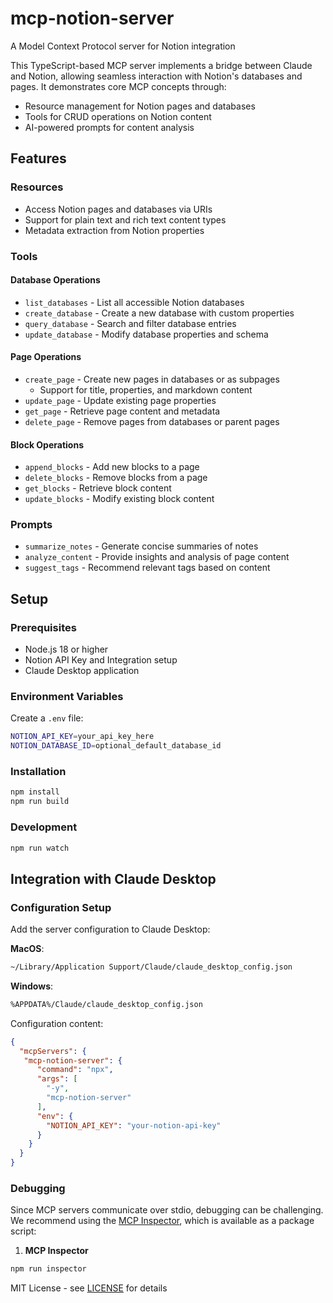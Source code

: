 # mcp-notion-server

A Model Context Protocol server for Notion integration

This TypeScript-based MCP server implements a bridge between Claude and Notion, allowing seamless interaction with Notion's databases and pages. It demonstrates core MCP concepts through:

- Resource management for Notion pages and databases
- Tools for CRUD operations on Notion content
- AI-powered prompts for content analysis

## Features

### Resources
- Access Notion pages and databases via URIs
- Support for plain text and rich text content types
- Metadata extraction from Notion properties

### Tools

#### Database Operations
- `list_databases` - List all accessible Notion databases
- `create_database` - Create a new database with custom properties
- `query_database` - Search and filter database entries
- `update_database` - Modify database properties and schema

#### Page Operations
- `create_page` - Create new pages in databases or as subpages
  - Support for title, properties, and markdown content
- `update_page` - Update existing page properties
- `get_page` - Retrieve page content and metadata
- `delete_page` - Remove pages from databases or parent pages

#### Block Operations
- `append_blocks` - Add new blocks to a page
- `delete_blocks` - Remove blocks from a page
- `get_blocks` - Retrieve block content
- `update_blocks` - Modify existing block content

### Prompts
- `summarize_notes` - Generate concise summaries of notes
- `analyze_content` - Provide insights and analysis of page content
- `suggest_tags` - Recommend relevant tags based on content

## Setup

### Prerequisites
- Node.js 18 or higher
- Notion API Key and Integration setup
- Claude Desktop application

### Environment Variables
Create a `.env` file:
```bash
NOTION_API_KEY=your_api_key_here
NOTION_DATABASE_ID=optional_default_database_id
```

### Installation
```bash
npm install
npm run build
```

### Development
```bash
npm run watch
```

## Integration with Claude Desktop

### Configuration Setup

Add the server configuration to Claude Desktop:

**MacOS**:
```bash
~/Library/Application Support/Claude/claude_desktop_config.json
```

**Windows**:
```bash
%APPDATA%/Claude/claude_desktop_config.json
```

Configuration content:
```json
{
  "mcpServers": {
   "mcp-notion-server": {
      "command": "npx",
      "args": [
        "-y",
        "mcp-notion-server"
      ],
      "env": {
        "NOTION_API_KEY": "your-notion-api-key"
      }
    }
  }
}
```

### Debugging

Since MCP servers communicate over stdio, debugging can be challenging. We recommend using the [MCP Inspector](https://github.com/modelcontextprotocol/inspector), which is available as a package script:

1. **MCP Inspector**
```bash
npm run inspector
```

MIT License - see [LICENSE](LICENSE) for details
